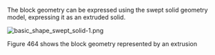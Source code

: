 ﻿The block geometry can be expressed using the swept solid geometry model, expressing it as an extruded solid.

![basic_shape_swept_solid-1.png](../../figures/examples/basic_shape_swept_solid-1.png)

Figure 464 shows the block geometry represented by an extrusion